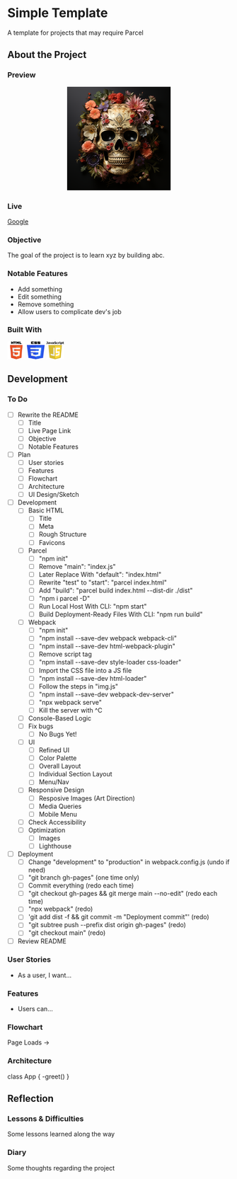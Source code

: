 # Simple Template

A template for projects that may require Parcel

## About the Project

### Preview

<div align='center'>
    <img src='./README/project-preview.png'>
</div>

### Live

<a href='http://google.com/'>Google</a>

### Objective

The goal of the project is to learn xyz by building abc.

### Notable Features

- Add something
- Edit something
- Remove something
- Allow users to complicate dev's job

### Built With

<img src='./README/html5-logo.svg' style='width:40px; height: 40px' >
<img src='./README/css3-logo.svg' style='width:40px; height: 40px' >
<img src='./README/javascript-logo.svg' style='width:40px; height: 40px' >
<!-- <img src='./README/webpack-logo.svg' style='width:40px; height: 40px' > -->
<!-- <img src='./README/parcel.ico' style='width:40px; height: 40px' > -->

## Development

### To Do

- [ ] Rewrite the README
  - [ ] Title
  - [ ] Live Page Link
  - [ ] Objective
  - [ ] Notable Features
- [ ] Plan
  - [ ] User stories
  - [ ] Features
  - [ ] Flowchart
  - [ ] Architecture
  - [ ] UI Design/Sketch
- [ ] Development
  - [ ] Basic HTML
    - [ ] Title
    - [ ] Meta
    - [ ] Rough Structure
    - [ ] Favicons
  - [ ] Parcel
    - [ ] "npm init"
    - [ ] Remove "main": "index.js"
    - [ ] Later Replace With "default": "index.html"
    - [ ] Rewrite "test" to "start": "parcel index.html"
    - [ ] Add "build": "parcel build index.html --dist-dir ./dist"
    - [ ] "npm i parcel -D"
    - [ ] Run Local Host With CLI: "npm start"
    - [ ] Build Deployment-Ready Files With CLI: "npm run build"
  - [ ] Webpack
    - [ ] "npm init"
    - [ ] "npm install --save-dev webpack webpack-cli"
    - [ ] "npm install --save-dev html-webpack-plugin"
    - [ ] Remove script tag
    - [ ] "npm install --save-dev style-loader css-loader"
    - [ ] Import the CSS file into a JS file
    - [ ] "npm install --save-dev html-loader"
    - [ ] Follow the steps in "img.js"
    - [ ] "npm install --save-dev webpack-dev-server"
    - [ ] "npx webpack serve"
    - [ ] Kill the server with ^C
  - [ ] Console-Based Logic
  - [ ] Fix bugs
    - [ ] No Bugs Yet!
  - [ ] UI
    - [ ] Refined UI
    - [ ] Color Palette
    - [ ] Overall Layout
    - [ ] Individual Section Layout
    - [ ] Menu/Nav
  - [ ] Responsive Design
    - [ ] Resposive Images (Art Direction)
    - [ ] Media Queries
    - [ ] Mobile Menu
  - [ ] Check Accessibility
  - [ ] Optimization
    - [ ] Images
    - [ ] Lighthouse
- [ ] Deployment
  - [ ] Change "development" to "production" in webpack.config.js (undo if need)
  - [ ] "git branch gh-pages" (one time only)
  - [ ] Commit everything (redo each time)
  - [ ] "git checkout gh-pages && git merge main --no-edit" (redo each time)
  - [ ] "npx webpack" (redo)
  - [ ] 'git add dist -f && git commit -m "Deployment commit"' (redo)
  - [ ] "git subtree push --prefix dist origin gh-pages" (redo)
  - [ ] "git checkout main" (redo)
- [ ] Review README

### User Stories

- As a user, I want...

### Features

- Users can...

### Flowchart

Page Loads ->

### Architecture

class App {
-greet()
}

## Reflection

### Lessons & Difficulties

Some lessons learned along the way

### Diary

Some thoughts regarding the project
